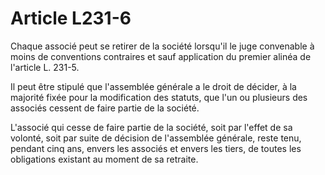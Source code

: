 # Article L231-6

Chaque associé peut se retirer de la société lorsqu'il le juge convenable à moins de conventions contraires et sauf application du premier alinéa de l'article L. 231-5.

Il peut être stipulé que l'assemblée générale a le droit de décider, à la majorité fixée pour la modification des statuts, que l'un ou plusieurs des associés cessent de faire partie de la société.

L'associé qui cesse de faire partie de la société, soit par l'effet de sa volonté, soit par suite de décision de l'assemblée générale, reste tenu, pendant cinq ans, envers les associés et envers les tiers, de toutes les obligations existant au moment de sa retraite.
